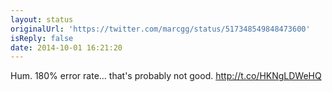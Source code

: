 ```yaml
---
layout: status
originalUrl: 'https://twitter.com/marcgg/status/517348549848473600'
isReply: false
date: 2014-10-01 16:21:20
---
```


Hum. 180% error rate… that's probably not good. http://t.co/HKNgLDWeHQ
